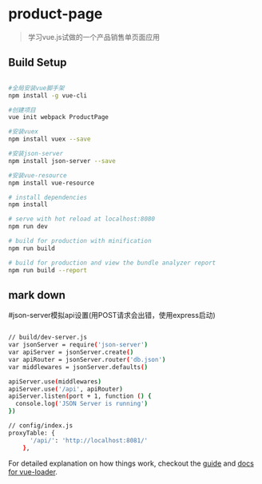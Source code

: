 # product-page

> 学习vue.js试做的一个产品销售单页面应用

## Build Setup

``` bash

#全局安装vue脚手架
npm install -g vue-cli 

#创建项目
vue init webpack ProductPage

#安装vuex
npm install vuex --save

#安装json-server
npm install json-server --save

#安装vue-resource
npm install vue-resource

# install dependencies
npm install

# serve with hot reload at localhost:8080
npm run dev

# build for production with minification
npm run build

# build for production and view the bundle analyzer report
npm run build --report
```

## mark down

#json-server模拟api设置(用POST请求会出错，使用express启动)

``` bash

// build/dev-server.js
var jsonServer = require('json-server')
var apiServer = jsonServer.create()
var apiRouter = jsonServer.router('db.json')
var middlewares = jsonServer.defaults()

apiServer.use(middlewares)
apiServer.use('/api', apiRouter)
apiServer.listen(port + 1, function () {
  console.log('JSON Server is running')
})

// config/index.js
proxyTable: {
      '/api/': 'http://localhost:8081/'
    },

```

For detailed explanation on how things work, checkout the [guide](http://vuejs-templates.github.io/webpack/) and [docs for vue-loader](http://vuejs.github.io/vue-loader).
